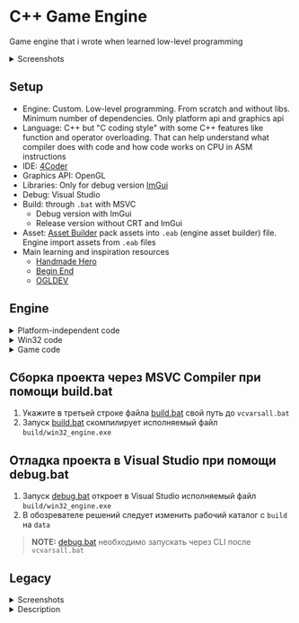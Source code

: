 # C++ Game Engine
Game engine that i wrote when learned low-level programming
<details>
<summary>Screenshots</summary>

### 16.02.2024
<img src="https://i.imgur.com/P8EAYty.png" alt="1 - 16.02.2024">

</details>

## Setup
* Engine: Custom. Low-level programming. From scratch and without libs. Minimum number of dependencies. Only platform api and graphics api
* Language: C++ but "C coding style" with some C++ features like function and operator overloading. That can help understand what compiler does with code and how code works on CPU in ASM instructions
* IDE: [4Coder](https://4coder.net/)
* Graphics API: OpenGL
* Libraries: Only for debug version [ImGui](https://github.com/ocornut/imgui)
* Debug: Visual Studio
* Build: through `.bat` with MSVC
  * Debug version with ImGui
  * Release version without CRT and ImGui
* Asset: [Asset Builder](https://github.com/ezexff/asset-builder) pack assets into `.eab` (engine asset builder) file. Engine import assets from `.eab` files
* Main learning and inspiration resources
  * [Handmade Hero](https://handmadehero.org/)
  * [Begin End](https://www.youtube.com/channel/UCz29nMCtFP5cuyuLR_0dFkw)
  * [OGLDEV](https://ogldev.org/)

## Engine
<details>
<summary>Platform-independent code</summary>

* ### Types
  * Custom names for C data types (int, float and etc.)
  * Constant values
    * Min and Max for int, float and etc.
    * Pi, Tau
  * Preprocessor directives
    * Assert()
    * InvalidCodePath
    * InvalidDefaultCase
    * Kilobytes(), Megabytes(), Gigabytes(), Terabytes()
    * ArrayCount()
  * No CRT
    * _fltused
    * memset()
  * Vector declarations (v2, v2s, v3, v3s, v4)
  * Rectangle declarations (rectangle2, rectangle3)
  * Matrix declarations (m4x4, m4x4_inv)
* ### Structs
  * Memory
    * `game_memory`
  * Renderer
    * `renderer_frame`
  * Audio
    * `game_sound_output_buffer`
    * `loaded_sound`
  * Input
    * `platform_file_handle`
    * `platform_file_group`
    * `game_button_state`
    * `game_controller_input`
    * `game_input_mouse_button`
    * `game_input`
  * Other
    * `platform_api` pointers to win32 functions
      * Read data from files
        * GetAllFilesOfTypeBegin
        * GetAllFilesOfTypeEnd
        * OpenNextFile
        * ReadDataFromFile
        * FileError
  * Debug
    * `imgui` context, variables for windows visibility and etc.
* ### Functions
  * `SafeTruncateUInt64()`
  * `GetController()`
* ### Export/import function declarations
  * `UpdateAndRender()`
  * `GetSoundSamples()`
  * Renderer
    * `BeginFrame()`
    * `EndFrame()`
---
  
</details>

<details>
<summary>Win32 code</summary>


* ### Memory
  * Alloc big memory block with VirtualAlloc()
  * Pointers to platform API functions
* ### Renderer (OpenGL)
  * Load renderer from .dll
  * Init Frame object
  * Update Frame object at every frame with `BeginFrame()` and `EndFrame()`
* ### Audio
  * WASAPI
  * ~~DirectSound~~
* ### Input
  * Keyboard
  * Mouse (keys, wheel, cursor)
  * Read files
    * GetAllFilesOfType
    * OpenNextFile
    * FileError
  * ~~XInput gamepad~~
* ### Other
  * Timer
  * Fps lock
  * Toggle fullscreen
* ### Debug
  * ImGui log app
  * ImGui win32 window
    * Settings
      * Demo window
      * Window mode
      * Fps lock
    * Renderer
      * Frame info
      * OpenGL info
    * Audio
      * WASAPI info
    * Input
      * Cheatsheet of implemented inputs
---

</details>

<details>
<summary>Game code</summary>

* ### Memory
  * ConstArena static storage
  * TranArena updates every frame
* ### Renderer (OpenGL)
  * Render through camera with perspective projection
  * Push buffer
    * Clear
    * RectOnGround
    * RectOutlineOnGround
* ### Audio (sound mixer)
  * Play sound
  * Play sine wave
  * Sine wave tone volume
  * Sine wave tone hz
* ### Mode
  * Test
    * Render
      * Clear screen
  * World
    * Input
      * Camera X and Y from keyboard
      * Camera Z from mouse wheel
    * Render
      * Clear screen
      * Rectangle outline on ground
      * Rectangle on ground
* ### Other
  * Math
    * Intrinsics
      * Scalar operations through processor instructions
      * SIMD intrinsics for trigonometric math functions (SVML)
    * Scalar operations
    * Vectors operators and operations
    * Rectangles operators and operations
    * Matrices operators and operations
  * Asset
    * Reading file groups
    * Import WAV file
* ### Debug
  * ImGui log app
  * ImGui game window
    * Memory
      * ConstArena info
      * TranArena info
    * Audio
      * Tone hz
      * Tone volume
      * Play loaded sound
    * Frame
      * Push buffer info
      * Camera position and angle
    * Input
      * Mouse pos and delta
      * Log mouse input
      * Log keyboard input
    * Mode
      * Change game mode
      * Background fill color

</details>

## Сборка проекта через MSVC Compiler при помощи build.bat
1. Укажите в третьей строке файла [build.bat](code/build.bat) свой путь до `vcvarsall.bat`
2. Запуск [build.bat](code/build.bat) скомпилирует исполняемый файл `build/win32_engine.exe`
## Отладка проекта в Visual Studio при помощи debug.bat
1. Запуск [debug.bat](code/debug.bat) откроет в Visual Studio исполняемый файл `build/win32_engine.exe`
2. В обозревателе решений следует изменить рабочий каталог с `build` на `data`
> **NOTE:** [debug.bat](code/debug.bat) необходимо запускать через CLI после `vcvarsall.bat`

## Legacy
<details>
<summary>Screenshots</summary>

### 26.12.2023
<img src="https://i.imgur.com/ScSqF2k.png" alt="19 - 26.12.2023">
<img src="https://i.imgur.com/mNnF25d.png" alt="18 - 26.12.2023">
<img src="https://i.imgur.com/66SAlev.png" alt="17 - 26.12.2023">
<img src="https://i.imgur.com/m0dVLfg.png" alt="16 - 26.12.2023">
<img src="https://i.imgur.com/oRULiTy.png" alt="15 - 26.12.2023">
<img src="https://i.imgur.com/2WkdFRJ.png" alt="14 - 26.12.2023">
<img src="https://i.imgur.com/3KfLifH.png" alt="13 - 26.12.2023">
<img src="https://i.imgur.com/SGAMw7X.png" alt="12 - 26.12.2023">
<img src="https://i.imgur.com/yoag0Nv.png" alt="11 - 26.12.2023">
<img src="https://i.imgur.com/qwDYdQb.png" alt="10 - 26.12.2023">

### 26.08.2023
<img src="https://i.imgur.com/08RFODw.png" alt="9 - 26.08.2023">
<img src="https://i.imgur.com/DuFitsj.png" alt="8 - 26.08.2023">

### 21.08.2023
<img src="https://i.imgur.com/ue5gFgL.png" alt="7 - 21.08.2023">

### 19.08.2023
<img src="https://i.imgur.com/BNUPyQj.png" alt="6 - 19.08.2023">

### 12.08.2023
<img src="https://i.imgur.com/lFqbDXQ.png" alt="5 - 12.08.2023">
<img src="https://i.imgur.com/icJtm0k.png" alt="4 - 12.08.2023">
<img src="https://i.imgur.com/vRpIoxd.png" alt="3 - 12.08.2023">
<img src="https://i.imgur.com/gW81zeb.png" alt="2 - 12.08.2023">

### 06.01.2023
<img src="https://i.imgur.com/oZZdn5x.png" alt="1 - 06.01.2023">

</details>

<details>
<summary>Description</summary>

* ### Platform Layer (GLFW)
  * Memory: big memory block from VirtualAlloc()
  * OpenGL (Glad) + GLSL
  * Framerate
    * Locked and Unlocked
    * VSync
  * Window mode: fullscreen or windowed
  * Inputs
    * Keyboard
    * Mouse
  * Resolution independent rendering (getting window dimension)
  * Timers???
  * Debug
    * ImGui: Logging, Diagramming and etc.
    * Performance Counters
* ### Game Layer
  * Memory
    * WorldArena: static storage
      * GameState
      * Assets initialization
    * TranArena: updates every frame
      * SimRegion
      * GrounBuffer
      * RenderGroup
  * Types: Preprocessor directives
    * Custom names for standart types: int, float and etc.
    * Constant values: int min/max, float min/max, Pi, Tau and etc.
    * Assert(Expression)  
    * Kilobytes, Megabytes, Gigabytes, Terabytes
    * ArrayCount(Array)
  * Math: vectors, rectangles, matrices and scalar operations
  * Intrinsics: scalar operations through processor instructions
  * Inputs
    * Mouse
      * Camera pitch and yaw
      * ImGui
    * Keyboard: hero moving and shooting
  * Timers: models animations update???
  * Entities (игрок и объекты окружения)???
    * Equation of motion
    * Collision detection with gliding and overlapping
    * Transform matrices
  * Camera
  * Assets (импорт 3d-моделей, сгенерированных при помощи Assets Generator)???
  * SimRegion
  * RenderGroup (OpenGL)
    * Resolution independent rendering (FBO based on window dimension)
    * Persprective projection
    * Orthogonal projection
    * Environment Objects Rendering System (cистема рендеринга объектов окружения, объединённых в VBO)
    * Single Static Meshes (VBO одиночных мешей без анимаций)
    * Single Animated Meshes (VBO одиночных анимированных мешей)
    * Multiple Static Meshes (VBO инстансинг множества статичных мешей без анимаций - множество экземпляров мешей с разными матрицами преобразований)
    * Rendering debug info (world origin, lightings positions, collisions borders)
    * Water (FBO+RBO, Water Shader, Clipping Planes, DuDv Texture, Fresnel Effect, Normal Map)
    * Shadows (Shadow Mapping: Depth Map from Depth Buffer)
    * Grass Objects Rendering System (VBO инстансинг травы с облегчённым шейдером и без теней)
    * Seamless Ground Texture Rendering
  * ImGui: Logging, Diagramming and etc. Меню разработчика в ImGui для просмотра и редактирования параметров подсистем движка (Settings, Memory, Camera, Entities, Render, Light Sources, Shadows, Water)
  * Shaders
    * Water: Reflection Texture + Refraction Texture + Materials + Lighting
    * Grass: Materials + Lighting
    * 3d-model: Materials + Lighting + Shadows (Depth Shader, Shadow Shader, Shadow acne, Peter panning, PCF)

</details>
